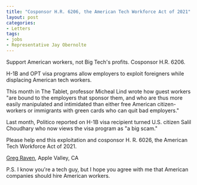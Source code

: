 ```yaml
---
title: "Cosponsor H.R. 6206, the American Tech Workforce Act of 2021"
layout: post
categories:
- Letters
tags:
- jobs
- Representative Jay Obernolte
---
```


Support American workers, not Big Tech's profits. Cosponsor H.R. 6206.

H-1B and OPT visa programs allow employers to exploit foreigners while displacing American tech workers.

This month in The Tablet, professor Micheal Lind wrote how guest workers "are bound to the employers that sponsor them, and who are thus more easily manipulated and intimidated than either free American citizen-workers or immigrants with green cards who can quit bad employers."

Last month, Politico reported on H-1B visa recipient turned U.S. citizen Salil Choudhary who now views the visa program as "a big scam."

Please help end this exploitation and cosponsor H. R. 6026, the American Tech Workforce Act of 2021.

[Greg Raven](https://www.gregraven.org/), Apple Valley, CA

P.S. I know you're a tech guy, but I hope you agree with me that American companies should hire American workers.